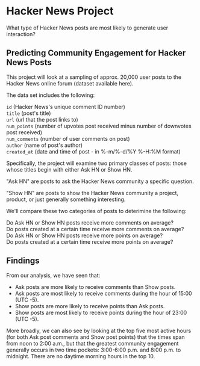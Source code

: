 
# Hacker News Project
What type of Hacker News posts are most likely to generate user interaction?

## Predicting Community Engagement for Hacker News Posts
This project will look at a sampling of approx. 20,000 user posts to the Hacker News online forum (dataset available here).

The data set includes the following:

`id` (Hacker News's unique comment ID number)  
`title` (post's title)  
`url` (url that the post links to)  
`num_points` (number of upvotes post received minus number of downvotes post received)  
`num_comments` (number of user comments on post)  
`author` (name of post's author)  
`created_at` (date and time of post - in %-m/%-d/%Y %-H:%M format)  
  
Specifically, the project will examine two primary classes of posts: those whose titles begin with either Ask HN or Show HN.  
  
"Ask HN" are posts to ask the Hacker News community a specific question.  
  
"Show HN" are posts to show the Hacker News community a project, product, or just generally something interesting.  
  
We'll compare these two categories of posts to deterimine the following:  
  
Do Ask HN or Show HN posts receive more comments on average?  
Do posts created at a certain time receive more comments on average?  
Do Ask HN or Show HN posts receive more points on average?  
Do posts created at a certain time receive more points on average?  

## Findings  

From our analysis, we have seen that:

- Ask posts are more likely to receive comments than Show posts.
- Ask posts are most likely to receive comments during the hour of 15:00 (UTC -5).
- Show posts are more likely to receive points than Ask posts.
- Show posts are most likely to receive points during the hour of 23:00 (UTC -5).

More broadly, we can also see by looking at the top five most active hours (for both Ask post comments and Show post points) that the times span from noon to 2:00 a.m., but that the greatest community engagement generally occurs in two time pockets: 3:00-6:00 p.m. and 8:00 p.m. to midnight. There are no daytime morning hours in the top 10.
